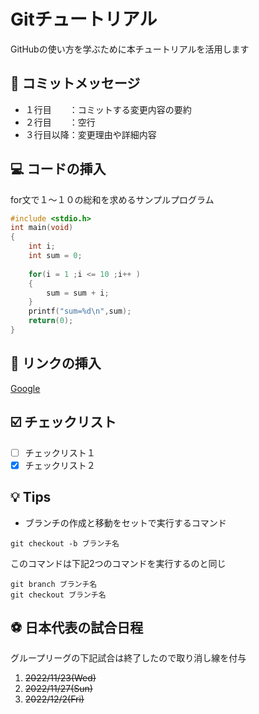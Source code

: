 # Gitチュートリアル
GitHubの使い方を学ぶために本チュートリアルを活用します

## :memo: コミットメッセージ
- １行目　　：コミットする変更内容の要約
- ２行目　　：空行
- ３行目以降：変更理由や詳細内容

## :computer: コードの挿入
for文で１～１０の総和を求めるサンプルプログラム
```c:sample.c
#include <stdio.h>
int main(void)
{
    int i;
    int sum = 0;
    
    for(i = 1 ;i <= 10 ;i++ )
    {
        sum = sum + i;
    }
    printf("sum=%d\n",sum);
    return(0);
}
```

## :link: リンクの挿入
[Google](https://www.google.co.jp/)

## :ballot_box_with_check: チェックリスト
- [ ] チェックリスト１
- [x] チェックリスト２

## :bulb: Tips
- ブランチの作成と移動をセットで実行するコマンド
```
git checkout -b ブランチ名
```
このコマンドは下記2つのコマンドを実行するのと同じ
```
git branch ブランチ名
git checkout ブランチ名
```

## :soccer: 日本代表の試合日程
グループリーグの下記試合は終了したので取り消し線を付与
1. ~~2022/11/23(Wed)~~
2. ~~2022/11/27(Sun)~~
3. ~~2022/12/2(Fri)~~